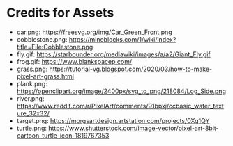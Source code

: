 # Credits for Assets
- car.png: https://freesvg.org/img/Car_Green_Front.png
- cobblestone.png: https://mineblocks.com/1/wiki/index?title=File:Cobblestone.png
- fly.gif: https://starbounder.org/mediawiki/images/a/a2/Giant_Fly.gif
- frog.gif: https://www.blankspacep.com/
- grass.png: https://tutorial-vg.blogspot.com/2020/03/how-to-make-pixel-art-grass.html
- plank.png: https://openclipart.org/image/2400px/svg_to_png/218084/Log_Side.png
- river.png: https://www.reddit.com/r/PixelArt/comments/91bpxj/ccbasic_water_texture_32x32/
- target.png: https://morgsartdesign.artstation.com/projects/0Xq1QY
- turtle.png: https://www.shutterstock.com/image-vector/pixel-art-8bit-cartoon-turtle-icon-1819767353